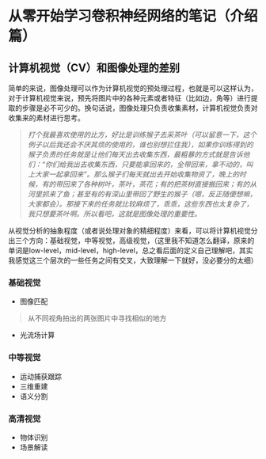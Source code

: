 # 从零开始学习卷积神经网络的笔记（介绍篇）
## 计算机视觉（CV）和图像处理的差别
简单的来说，图像处理可以作为计算机视觉的预处理过程，也就是可以这样认为，对于计算机视觉来说，预先将图片中的各种元素或者特征（比如边，角等）进行提取的步骤是必不可少的。换句话说，图像处理只负责收集素材，计算机视觉负责对收集来的素材进行思考。
> *打个我最喜欢使用的比方，好比是训练猴子去采茶叶（可以留意一下，这个例子以后我还会不厌其烦的使用的，谁也别想拦住我），如果你训练得到的猴子负责的任务就是让他们每天出去收集东西，最粗暴的方式就是告诉他们：“你们给我出去收集东西，只要能拿回来的，全带回来，拿不动的，叫上大家一起拿回来”。那么猴子们每天就出去开始收集物资了，晚上的时候，有的带回来了各种树叶，茶叶，茶花；有的把茶树直接搬回来；有的从河里抓来了鱼；甚至有的有深山里带回了野生的猴子（嗯，反正随便想嘛，大家都会）。那接下来的任务就比较麻烦了，乖乖，这些东西也太复杂了，我只想要茶叶啊。所以看吧，这就是图像处理的重要性。*

从视觉分析的抽象程度（或者说处理对象的精细程度）来看，可以将计算机视觉分出三个方向：基础视觉，中等视觉，高级视觉，（这里我不知道怎么翻译，原来的单词是low-level，mid-level，high-level，总之看后面的定义自己理解吧，其实我感觉这三个层次的一些任务之间有交叉，大致理解一下就好，没必要分的太细）
### 基础视觉
+ 图像匹配
> 从不同视角拍出的两张图片中寻找相似的地方
+ 光流场计算
### 中等视觉
+ 运动捕获跟踪
+ 三维重建
+ 语义分割
### 高清视觉
+ 物体识别
+ 场景解读
